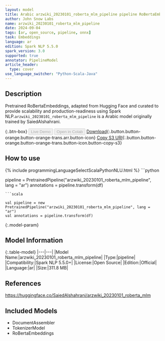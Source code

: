 ```yaml
---
layout: model
title: Arabic arzwiki_20230101_roberta_mlm_pipeline pipeline RoBertaEmbeddings from SaiedAlshahrani
author: John Snow Labs
name: arzwiki_20230101_roberta_mlm_pipeline
date: 2024-09-04
tags: [ar, open_source, pipeline, onnx]
task: Embeddings
language: ar
edition: Spark NLP 5.5.0
spark_version: 3.0
supported: true
annotator: PipelineModel
article_header:
  type: cover
use_language_switcher: "Python-Scala-Java"
---
```


## Description

Pretrained RoBertaEmbeddings, adapted from Hugging Face and curated to provide scalability and production-readiness using Spark NLP.`arzwiki_20230101_roberta_mlm_pipeline` is a Arabic model originally trained by SaiedAlshahrani.

{:.btn-box}
<button class="button button-orange" disabled>Live Demo</button>
<button class="button button-orange" disabled>Open in Colab</button>
[Download](https://s3.amazonaws.com/auxdata.johnsnowlabs.com/public/models/arzwiki_20230101_roberta_mlm_pipeline_ar_5.5.0_3.0_1725412435549.zip){:.button.button-orange.button-orange-trans.arr.button-icon}
[Copy S3 URI](s3://auxdata.johnsnowlabs.com/public/models/arzwiki_20230101_roberta_mlm_pipeline_ar_5.5.0_3.0_1725412435549.zip){:.button.button-orange.button-orange-trans.button-icon.button-copy-s3}

## How to use



<div class="tabs-box" markdown="1">
{% include programmingLanguageSelectScalaPythonNLU.html %}
```python

pipeline = PretrainedPipeline("arzwiki_20230101_roberta_mlm_pipeline", lang = "ar")
annotations =  pipeline.transform(df)   

```
```scala

val pipeline = new PretrainedPipeline("arzwiki_20230101_roberta_mlm_pipeline", lang = "ar")
val annotations = pipeline.transform(df)

```
</div>

{:.model-param}
## Model Information

{:.table-model}
|---|---|
|Model Name:|arzwiki_20230101_roberta_mlm_pipeline|
|Type:|pipeline|
|Compatibility:|Spark NLP 5.5.0+|
|License:|Open Source|
|Edition:|Official|
|Language:|ar|
|Size:|311.8 MB|

## References

https://huggingface.co/SaiedAlshahrani/arzwiki_20230101_roberta_mlm

## Included Models

- DocumentAssembler
- TokenizerModel
- RoBertaEmbeddings